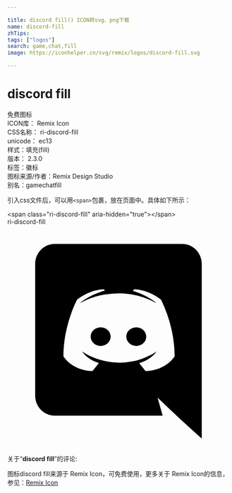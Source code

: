 ```yaml
---

title: discord fill() ICON转svg、png下载
name: discord-fill
zhTips: 
tags: ["logos"]
search: game,chat,fill
image: https://iconhelper.cn/svg/remix/logos/discord-fill.svg

---
```


# discord fill  <small style="font-size: 60%;font-weight: 100"></small>


<div class="detail-page">
<p>
<span><span class="badge-success badge">免费图标</span> </span>
<br/>
<span>
ICON库：
<span class="badge-secondary badge">Remix Icon</span> 
</span>
<br/>
<span>
CSS名称：
<span class="badge-secondary badge">ri-discord-fill</span> 
</span>
<br/>
<span>
unicode：
<span class="badge-secondary badge">ec13</span> 
<copy-btn content='ec13' btn-title=""></copy-btn>
<copy-btn :content='String.fromCodePoint(parseInt("ec13", 16))' btn-title="复制U"></copy-btn>
</span><br/><span>样式：<span class="badge-light badge">填充(fill)</span></span>
<br/>
<span>
版本：
<span class="badge-secondary badge">2.3.0</span> 
</span><br/><span>标签：<span class="badge-light badge"><router-link to="/tags/logos.html">徽标</router-link></span></span>
<br/>
<span>图标来源/作者：<span class="badge-light badge">Remix Design Studio</span></span> 
<br/>
<span>别名：<span class="badge-light badge">game</span><span class="badge-light badge">chat</span><span class="badge-light badge">fill</span></span><br/>
</p>
</div>
<div class="alert alert-dark">
  <i class="ri-discord-fill ri-xs"></i>
  <i class="ri-discord-fill ri-sm"></i>
  <i class="ri-discord-fill ri-lg"></i>
  <i class="ri-discord-fill ri-2x"></i>
  <i class="ri-discord-fill ri-3x"></i>
  <i class="ri-discord-fill ri-5x"></i>
  <i class="ri-discord-fill ri-7x"></i>
</div>
<div>
  <p>引入css文件后，可以用<code>&lt;span&gt;</code>包裹，放在页面中。具体如下所示：    
  </p>
  <div class="alert alert-primary" style="font-size: 14px">
    &lt;span class="ri-discord-fill" aria-hidden="true"&gt;&lt;/span&gt;
    <copy-btn content='<span class="ri-discord-fill" aria-hidden="true"></span>'></copy-btn>
  </div>
  <div class="alert alert-secondary">
    <i class="ri-discord-fill"
    style="font-size: 24px"
    aria-hidden="true"></i> ri-discord-fill
    <copy-btn content="ri-discord-fill" btn-title="复制图标名称"></copy-btn>
  </div>
</div>
<div id="svg" class="svg-wrap">
<svg xmlns="http://www.w3.org/2000/svg" viewBox="0 0 24 24">
    <g>
        <path fill="none" d="M0 0h24v24H0z"/>
        <path fill-rule="nonzero" d="M10.076 11c.6 0 1.086.45 1.075 1 0 .55-.474 1-1.075 1C9.486 13 9 12.55 9 12s.475-1 1.076-1zm3.848 0c.601 0 1.076.45 1.076 1s-.475 1-1.076 1c-.59 0-1.075-.45-1.075-1s.474-1 1.075-1zm4.967-9C20.054 2 21 2.966 21 4.163V23l-2.211-1.995-1.245-1.176-1.317-1.25.546 1.943H5.109C3.946 20.522 3 19.556 3 18.359V4.163C3 2.966 3.946 2 5.109 2H18.89zm-3.97 13.713c2.273-.073 3.148-1.596 3.148-1.596 0-3.381-1.482-6.122-1.482-6.122-1.48-1.133-2.89-1.102-2.89-1.102l-.144.168c1.749.546 2.561 1.334 2.561 1.334a8.263 8.263 0 0 0-3.096-1.008 8.527 8.527 0 0 0-2.077.02c-.062 0-.114.011-.175.021-.36.032-1.235.168-2.335.662-.38.178-.607.305-.607.305s.854-.83 2.705-1.376l-.103-.126s-1.409-.031-2.89 1.103c0 0-1.481 2.74-1.481 6.121 0 0 .864 1.522 3.137 1.596 0 0 .38-.472.69-.871-1.307-.4-1.8-1.24-1.8-1.24s.102.074.287.179c.01.01.02.021.041.031.031.022.062.032.093.053.257.147.514.262.75.357.422.168.926.336 1.513.452a7.06 7.06 0 0 0 2.664.01 6.666 6.666 0 0 0 1.491-.451c.36-.137.761-.337 1.183-.62 0 0-.514.861-1.862 1.25.309.399.68.85.68.85z"/>
    </g>
</svg>

</div>
<detail full-name='ri-discord-fill'></detail>  
<div class="icon-detail__container">
<p>关于“<b>discord fill</b>”的评论:</p>
</div>
<Vssue title="关于“discord fill”的评论" />    
<div><p>图标discord fill来源于 Remix Icon，可免费使用，更多关于  Remix Icon的信息，参见：<a target="_blank" href="https://iconhelper.cn/remix.html">Remix Icon</a>
</p></div>
